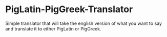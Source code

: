 # PigLatin-PigGreek-Translator
Simple translator that will take the english version of what you want to say and translate it to either PigLatin or PigGreek.
